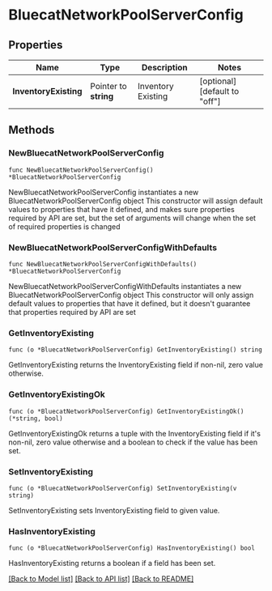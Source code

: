 # BluecatNetworkPoolServerConfig

## Properties

Name | Type | Description | Notes
------------ | ------------- | ------------- | -------------
**InventoryExisting** | Pointer to **string** | Inventory Existing | [optional] [default to "off"]

## Methods

### NewBluecatNetworkPoolServerConfig

`func NewBluecatNetworkPoolServerConfig() *BluecatNetworkPoolServerConfig`

NewBluecatNetworkPoolServerConfig instantiates a new BluecatNetworkPoolServerConfig object
This constructor will assign default values to properties that have it defined,
and makes sure properties required by API are set, but the set of arguments
will change when the set of required properties is changed

### NewBluecatNetworkPoolServerConfigWithDefaults

`func NewBluecatNetworkPoolServerConfigWithDefaults() *BluecatNetworkPoolServerConfig`

NewBluecatNetworkPoolServerConfigWithDefaults instantiates a new BluecatNetworkPoolServerConfig object
This constructor will only assign default values to properties that have it defined,
but it doesn't guarantee that properties required by API are set

### GetInventoryExisting

`func (o *BluecatNetworkPoolServerConfig) GetInventoryExisting() string`

GetInventoryExisting returns the InventoryExisting field if non-nil, zero value otherwise.

### GetInventoryExistingOk

`func (o *BluecatNetworkPoolServerConfig) GetInventoryExistingOk() (*string, bool)`

GetInventoryExistingOk returns a tuple with the InventoryExisting field if it's non-nil, zero value otherwise
and a boolean to check if the value has been set.

### SetInventoryExisting

`func (o *BluecatNetworkPoolServerConfig) SetInventoryExisting(v string)`

SetInventoryExisting sets InventoryExisting field to given value.

### HasInventoryExisting

`func (o *BluecatNetworkPoolServerConfig) HasInventoryExisting() bool`

HasInventoryExisting returns a boolean if a field has been set.


[[Back to Model list]](../README.md#documentation-for-models) [[Back to API list]](../README.md#documentation-for-api-endpoints) [[Back to README]](../README.md)


